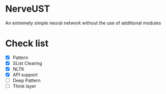 # NerveUST
An extremely simple neural network without the use of additional modules
# Check list
- [X] Pattern
- [X] SList Clearing
- [X] NLTK
- [X] API support
- [ ] Deep Pattern
- [ ] Think layer
